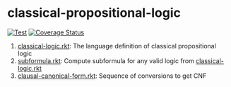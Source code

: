 # classical-propositional-logic

[![Test](https://github.com/dannypsnl/classical-propositional-logic/actions/workflows/test.yml/badge.svg)](https://github.com/dannypsnl/classical-propositional-logic/actions/workflows/test.yml)
[![Coverage Status](https://coveralls.io/repos/github/dannypsnl/classical-propositional-logic/badge.svg?branch=develop)](https://coveralls.io/github/dannypsnl/classical-propositional-logic?branch=develop)

1. [classical-logic.rkt](./classical-logic.rkt): The language definition of classical propositional logic
2. [subformula.rkt](./subformula.rkt): Compute subformula for any valid logic from [classical-logic.rkt](./classical-logic.rkt)
3. [clausal-canonical-form.rkt](./clausal-canonical-form.rkt): Sequence of conversions to get CNF
